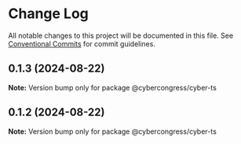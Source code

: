 # Change Log

All notable changes to this project will be documented in this file.
See [Conventional Commits](https://conventionalcommits.org) for commit guidelines.

## 0.1.3 (2024-08-22)

**Note:** Version bump only for package @cybercongress/cyber-ts

## 0.1.2 (2024-08-22)

**Note:** Version bump only for package @cybercongress/cyber-ts
